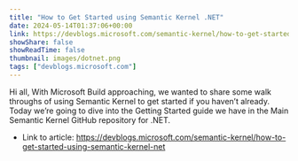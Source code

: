 ```yaml
---
title: "How to Get Started using Semantic Kernel .NET"
date: 2024-05-14T01:37:06+00:00
link: https://devblogs.microsoft.com/semantic-kernel/how-to-get-started-using-semantic-kernel-net
showShare: false
showReadTime: false
thumbnail: images/dotnet.png
tags: ["devblogs.microsoft.com"]
---
```

Hi all, With Microsoft Build approaching, we wanted to share some walk throughs of using Semantic Kernel to get started if you haven’t already. Today we’re going to dive into the Getting Started guide we have in the Main Semantic Kernel GitHub repository for .NET.

- Link to article: https://devblogs.microsoft.com/semantic-kernel/how-to-get-started-using-semantic-kernel-net